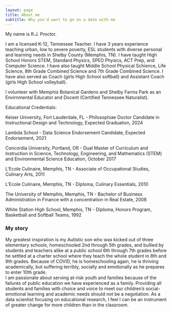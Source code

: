```yaml
---
layout: page
title: About me
subtitle: Why you'd want to go on a date with me
---
```


My name is R.J. Proctor. 

I am a licensed K-12, Tennessee Teacher. I have 3 years experience teaching urban, low to severe poverty, ESL students with diverse personal and learning needs in Shelby County (Memphis, TN).  I have taught High School Honors STEM, Standard Physics, SPED Physics, ACT Prep, and Computer Science.  I have also taught Middle School Physical Schience, Life Science, 8th Grade Combined Science and 7th Grade Combined Science.  I have also served as Coach (girls High School softball) and Assistant Coach (girls High School volleyball).

I volunteer with Memphis Botanical Gardens and Shelby Farms Park as an Envirnmental Educator and Docent (Certified Tennessee Naturalist).

Educational Credentials:

Keiser University, Fort Lauderdale, FL - Philosophiae Doctor Candidate in Instructional Design and Technology, Expected Graduation, 2024

Lambda School - Data Science Endorsement Candidate, Expected Endorsement, 2021

Concordia University, Portland, OR - Dual Master of Curriculum and Instruction in Science, Technology, Engineering, and Mathematics (STEM) and Environmental Science Education, October 2017

L’Ecole Culinaire, Memphis, TN - Associate of Occupational Studies, Culinary Arts, 2011

L’Ecole Culinaire, Memphis, TN - Diploma, Culinary Essentials, 2010

The University of Memphis, Memphis, TN - Bachelor of Business Administration in Finance with a concentration in Real Estate, 2008

White Station High School, Memphis, TN - Diploma, Honors Program, Basketball and Softball Teams, 1992


### My story

My greatest inspiration is my Autistic son who was kicked out of three elementary schools, homeschooled 2nd through 5th grades, and bullied by students and teachers alike at a public school 6th through 7th grades before he settled at a charter school where they teach the whole student in 8th and 9th grades.  Because of COVID, he is homeschooling again, he is thriving academically, but suffering terribly, socially and emotionally as he prepares to enter 10th grade.  
I am passionate about serving at-risk youth and families because of the failures of public education we have experienced as a family.  Providing all students and families with choice and voice to meet our children’s social-emotional learning and academic needs should not be a negotiation.  As a data scientist focusing on educational research, I feel I can be an instrument of greater change for more children than in the classroom.
